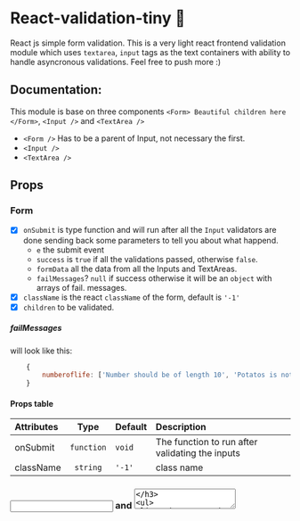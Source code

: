 # React-validation-tiny :passport_control:
React js simple form validation. This is a very light react frontend validation module which uses
`textarea`, `input` tags as the text containers with ability to handle asyncronous validations. Feel free to push more :)


## Documentation:
This module is base on three components `<Form> Beautiful children here </Form>`, `<Input />` and `<TextArea />`  

* `<Form />` Has to be a parent of Input, not necessary the first.
* `<Input />`
* `<TextArea />`

## Props

### Form

- [x]  `onSubmit` is type function and will run after all the `Input` validators are done sending back some parameters to tell you about what happend.  
  	* `e` the submit event
  	* `success` is `true` if all the validations passed, otherwise `false`.
  	* `formData` all the data from all the Inputs and TextAreas.
  	* `failMessages`? `null` if success otherwise it will be an `object`  with arrays of fail. messages.
- [x]  `className` is the react `className` of the form, default is `'-1'`
- [x]  `children` to be validated.

##### failMessages
will look like this:
```javascript
	{
		numberoflife: ['Number should be of length 10', 'Potatos is not a number'],
	}
```


#### Props table

| Attributes            | Type          | Default     | Description |
| :---------            | :--:          | :-----      | :----------- |
| onSubmit              | `function`    | `void`      | The function to run after validating the inputs|
| className      			  | `string`      | `'-1'`   	  | class name	|


### <Input /> and <TextArea />

* `name` a string which can be used as an index, or even a namespace for inputs with same categories. `name` is used to index the `faileMessage` of an input in the `failMessages` object.
	* All inputs with the same name will be in the same array.
* `max` the max number of charecters constraint. 
* `min` the min number of charecters constraint.
* `validationFailMessage` a string which you can put some index or message `e.g` `"Phone number does not have charecters"` or whatever you want. It will basicly be one one of the `failMessages` in the `onSubmit`  `failMessages` parameter.
* `regexToMatch` the pattern the text must match to succeed.
* `regexNotToMatch` the pattern that the text must never match.
* `customValidation` A COOL function which you can add to check the input in your own way, it will have two parameters:  
  	* `Current input value`
  	* `next` which is a callback that you should run when your validation is done and send it a parameter of `true` if success and `false` if not, 
* `required` default `true`
* `type` is the type of the input.
* `value` the initial value, if you want that.
* `validationFailMessage` the failing message. This will be sent in `failMessages` with the associativ `name` as the key.
* `onChangeValidation` callback function that will run every time you make a change in the input field, the interval is defaulted to 2 seconds, it is restarted for every input.
  	* `sucess`, `true` if validation succeeded
  	* `failmessage`? `null` if succeeded
  	* `name`, the name of the input
  	* `value`, the value of the input
* `onChangeValidationInterval` the interval for `onChangeValidation`, default to 2 seconds


#### Props table

| Attributes            | Type          | Default     | Description |
| :---------            | :--:          | :-----      | :----------- |
| name                  | `string`      | `'fieldx' + Date.now().toString()`      | name of the field |
| style                 | `Style`       | `null`      | Button container custom styles   |
| max            				| `number`      | `1000`      | Maximum length								   |
| min                		| `number`      | `-1000`     | Minimum length								   |
| regexToMatch          | `string`      | `'.*'`      | Pattern should be matched 			 |
| regexNotToMatch       | `string`      | `?!.*`      | Pattern should not have a match  |
| customValidation      | `function`    | `void`      | Custom async validation 				 |
| required              | `bool`        | `true`      | required HTML5									 |
| type      						| `string`      | `text`  		| Input type in HTML5  				  	 |
| value      						| `string`      | `''`   			| Initial value										 |
| onChangeValidation    | `function`    | `null`      | every change validation callback |
| onChangeValidationInterval | `number` | `2000`      | The interval for `onChangeValidation` |




